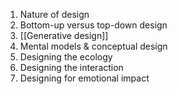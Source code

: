 1. Nature of design
2. Bottom-up versus top-down design
3. [[Generative design]]
4. Mental models & conceptual design
5. Designing the ecology
6. Designing the interaction
7. Designing for emotional impact